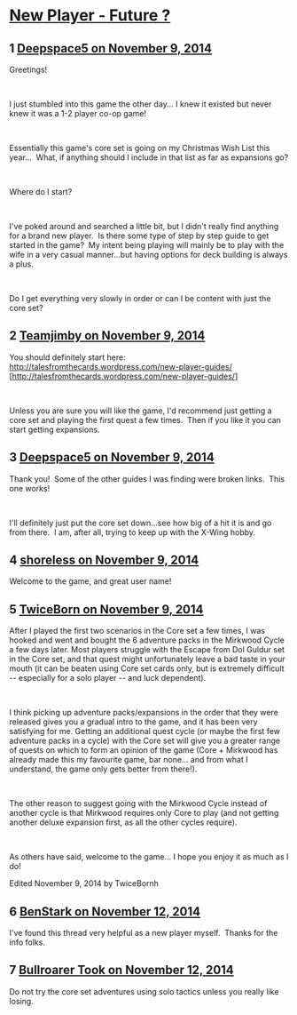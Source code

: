 # [New Player - Future ?](https://community.fantasyflightgames.com/topic/126693-new-player-future/)

## 1 [Deepspace5 on November 9, 2014](https://community.fantasyflightgames.com/topic/126693-new-player-future/?do=findComment&comment=1327484)

Greetings!

 

I just stumbled into this game the other day... I knew it existed but never knew it was a 1-2 player co-op game!

 

Essentially this game's core set is going on my Christmas Wish List this year...  What, if anything should I include in that list as far as expansions go?

 

Where do I start?

 

I've poked around and searched a little bit, but I didn't really find anything for a brand new player.  Is there some type of step by step guide to get started in the game?  My intent being playing will mainly be to play with the wife in a very casual manner...but having options for deck building is always a plus.

 

Do I get everything very slowly in order or can I be content with just the core set?

## 2 [Teamjimby on November 9, 2014](https://community.fantasyflightgames.com/topic/126693-new-player-future/?do=findComment&comment=1327490)

You should definitely start here: http://talesfromthecards.wordpress.com/new-player-guides/ [http://talesfromthecards.wordpress.com/new-player-guides/]

 

Unless you are sure you will like the game, I'd recommend just getting a core set and playing the first quest a few times.  Then if you like it you can start getting expansions.

## 3 [Deepspace5 on November 9, 2014](https://community.fantasyflightgames.com/topic/126693-new-player-future/?do=findComment&comment=1327499)

Thank you!  Some of the other guides I was finding were broken links.  This one works!

 

I'll definitely just put the core set down...see how big of a hit it is and go from there.  I am, after all, trying to keep up with the X-Wing hobby.

## 4 [shoreless on November 9, 2014](https://community.fantasyflightgames.com/topic/126693-new-player-future/?do=findComment&comment=1327750)

Welcome to the game, and great user name!

## 5 [TwiceBorn on November 9, 2014](https://community.fantasyflightgames.com/topic/126693-new-player-future/?do=findComment&comment=1328057)

After I played the first two scenarios in the Core set a few times, I was hooked and went and bought the 6 adventure packs in the Mirkwood Cycle a few days later. Most players struggle with the Escape from Dol Guldur set in the Core set, and that quest might unfortunately leave a bad taste in your mouth (it can be beaten using Core set cards only, but is extremely difficult -- especially for a solo player -- and luck dependent).

 

I think picking up adventure packs/expansions in the order that they were released gives you a gradual intro to the game, and it has been very satisfying for me. Getting an additional quest cycle (or maybe the first few adventure packs in a cycle) with the Core set will give you a greater range of quests on which to form an opinion of the game (Core + Mirkwood has already made this my favourite game, bar none… and from what I understand, the game only gets better from there!).

 

The other reason to suggest going with the Mirkwood Cycle instead of another cycle is that Mirkwood requires only Core to play (and not getting another deluxe expansion first, as all the other cycles require).

 

As others have said, welcome to the game… I hope you enjoy it as much as I do! 

Edited November 9, 2014 by TwiceBornh

## 6 [BenStark on November 12, 2014](https://community.fantasyflightgames.com/topic/126693-new-player-future/?do=findComment&comment=1332417)

I've found this thread very helpful as a new player myself.  Thanks for the info folks.

## 7 [Bullroarer Took on November 12, 2014](https://community.fantasyflightgames.com/topic/126693-new-player-future/?do=findComment&comment=1332438)

Do not try the core set adventures using solo tactics unless you really like losing.

